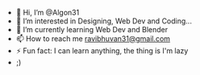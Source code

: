 - 👋 Hi, I’m @Algon31
- 👀 I’m interested in Designing, Web Dev and Coding...
- 🌱 I’m currently learning Web Dev and Blender
- 📫 How to reach me ravibhuvan31@gmail.com
- ⚡ Fun fact: I can learn anything, the thing is I'm lazy
- ;)

<!---
Algon31/Algon31 is a ✨ special ✨ repository because its `README.md` (this file) appears on your GitHub profile.
You can click the Preview link to take a look at your changes.
--->
